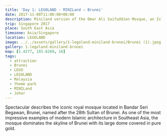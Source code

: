 ```yaml
---
title: 'Day 1: LEGOLAND - MINILand – Brunei'
date: 2017-11-08T11:00:00+08:00
description: Miniland version of the Omar Ali Saifuddien Mosque, an Islamic mosque in Bandar Seri Begawan, Brunei.
trip: Singapore 2017
place: South East Asia
timezone: Asia/Singapore
location: LEGOLAND
image: ../../assets/gallery/1-legoland-miniland-brunei/Brunei (1).jpeg
gallery: 1-legoland-miniland-brunei
map: [1.4277, 103.6289, 16]
tags:
  - attraction
  - Brunei
  - LEGO
  - LEGOLAND
  - Malaysia
  - theme park
  - MINILand
  - Johor
---
```


Spectacular describes the iconic royal mosque located in Bandar Seri Begawan, Brunei, named after the 28th Sultan of Brunei. As one of the most impressive examples of modern Islamic architecture in Southeast Asia, the mosque dominates the skyline of Brunei with its large dome covered in pure gold.
